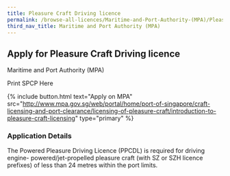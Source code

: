 ```yaml
---
title: Pleasure Craft Driving licence
permalink: /browse-all-licences/Maritime-and-Port-Authority-(MPA)/Pleasure-Craft-Driving-licence
third_nav_title: Maritime and Port Authority (MPA)
---
```


## Apply for Pleasure Craft Driving licence

Maritime and Port Authority (MPA)

Print SPCP Here

{% include button.html text="Apply on MPA" src="http://www.mpa.gov.sg/web/portal/home/port-of-singapore/craft-licensing-and-port-clearance/licensing-of-pleasure-craft/introduction-to-pleasure-craft-licensing" type="primary" %}

### Application Details
<p>The Powered Pleasure Driving Licence (PPCDL) is required for driving engine- powered/jet-propelled pleasure craft (with SZ or SZH licence prefixes) of less than 24 metres within the port limits.</p>

